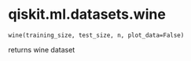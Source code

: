 # qiskit.ml.datasets.wine

`wine(training_size, test_size, n, plot_data=False)`

returns wine dataset
